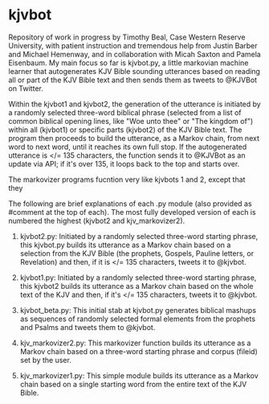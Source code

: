 # kjvbot
Repository of work in progress by Timothy Beal, Case Western Reserve University, with patient instruction and tremendous help from Justin Barber and Michael Hemenway, and in collaboration with Micah Saxton and Pamela Eisenbaum. My main focus so far is kjvbot.py, a little markovian machine learner that autogenerates KJV Bible sounding utterances based on reading all or part of the KJV Bible text and then sends them as tweets to @KJVBot on Twitter.

Within the kjvbot1 and kjvbot2, the generation of the utterance is initiated by a randomly selected three-word biblical phrase (selected from a list of common biblical opening lines, like "Woe unto thee" or "The kingdom of") within all (kjvbot1) or specific parts (kjvbot2) of the KJV Bible text. The program then proceeds to build the utterance, as a Markov chain, from next word to next word, until it reaches its own full stop. If the autogenerated utterance is </= 135 characters, the function sends it to @KJVBot as an update via API; if it's over 135, it loops back to the top and starts over.

The markovizer programs fucntion very like kjvbots 1 and 2, except that they 

The following are brief explanations of each .py module (also provided as #comment at the top of each). The most fully developed version of each is numbered the highest (kjvbot2 and kjv_markovizer2).

1. kjvbot2.py: Initiated by a randomly selected three-word starting phrase, this kjvbot.py builds its utterance as a Markov chain based on a selection from the KJV Bible (the prophets, Gospels, Pauline letters, or Revelation) and then, if it is </= 135 characters, tweets it to @kjvbot.

2. kjvbot1.py: Initiated by a randomly selected three-word starting phrase, this kjvbot2 builds its utterance as a Markov chain based on the whole text of the KJV and then, if it's </= 135 characters, tweets it to @kjvbot.

3. kjvbot_beta.py: This initial stab at kjvbot.py generates biblical mashups as sequences of randomly selected formal elements from the prophets and Psalms and tweets them to @kjvbot.

4. kjv_markovizer2.py: This markovizer function builds its utterance as a Markov chain based on a three-word starting phrase and corpus (fileid) set by the user.

5. kjv_markovizer1.py: This simple module builds its utterance as a Markov chain based on a single starting word from the entire text of the KJV Bible.




